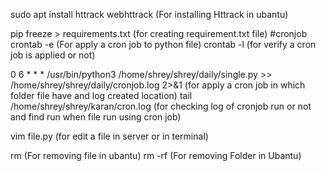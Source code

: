 sudo apt install httrack webhttrack  (For installing Httrack in ubantu)

pip freeze > requirements.txt (for creating requirement.txt file)
#cronjob
crontab -e (For apply a cron job to python file)
crontab -l (for verify a cron job is applied or not)

0 6 * * * /usr/bin/python3 /home/shrey/shrey/daily/single.py >> /home/shrey/shrey/daily/cronjob.log 2>&1 (for apply a cron job in which folder file have and log created location)
tail /home/shrey/shrey/karan/cron.log (for checking log of cronjob run or not and find run when file run using cron job)

vim file.py (for edit a file in server or in terminal)

rm (For removing file in ubantu)
rm -rf (For removing Folder in Ubantu)
